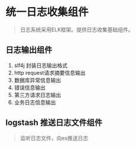 # 统一日志收集组件
> 日志系统采用ELK框架。提供日志收集基础组件。
## 日志输出组件
1. slf4j 封装日志输出格式
2. http request请求摘要信息输出
3. 数据库异常信息输出
4. 错误信息输出
5. 第三方请求日志输出
6. 业务日志信息输出

## logstash 推送日志文件组件
> 监听日志文件，向es推送日志

